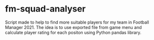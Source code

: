 # fm-squad-analyser
Script made to help to find more suitable players for my team in Football Manager 2021. The idea is to use exported file from game menu and calculate player rating for each positon using Python pandas library.
